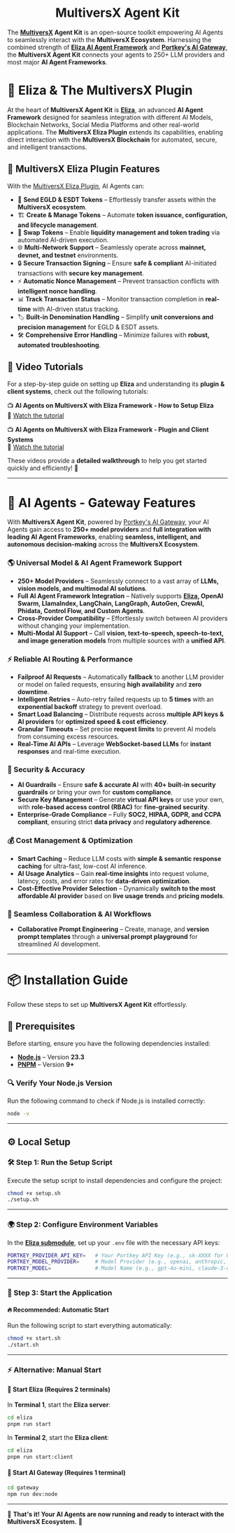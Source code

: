 <div align="center">

# MultiversX Agent Kit

</div>

The **[MultiversX](https://multiversx.com/) Agent Kit** is an open-source toolkit empowering AI Agents to seamlessly interact with the **MultiversX Ecosystem**. Harnessing the combined strength of **[Eliza AI Agent Framework](https://github.com/multiversx/eliza/tree/bed9388575e5a9fe93abe9457479c9c7e89acbf6)** and **[Portkey's AI Gateway](https://github.com/multiversx/gateway/tree/a10d0cacb6d4e6f8125bc3b4c44a83c0e19c2ad0)**, the **MultiversX Agent Kit** connects your agents to 250+ LLM providers and most major **AI Agent Frameworks**.

# 🤖 Eliza & The MultiversX Plugin  

At the heart of **MultiversX Agent Kit** is [**Eliza**](https://github.com/multiversx/eliza/tree/bed9388575e5a9fe93abe9457479c9c7e89acbf6), an advanced **AI Agent Framework** designed for seamless integration with different AI Models, Blockchain Networks, Social Media Platforms and other real-world applications. The **MultiversX Eliza Plugin** extends its capabilities, enabling direct interaction with the **MultiversX Blockchain** for automated, secure, and intelligent transactions.  

## 🔌 MultiversX Eliza Plugin Features  
With the [MultiversX Eliza Plugin](https://github.com/multiversx/eliza/tree/bed9388575e5a9fe93abe9457479c9c7e89acbf6/packages/plugin-multiversx), AI Agents can:  
- 💸 **Send EGLD & ESDT Tokens** – Effortlessly transfer assets within the **MultiversX ecosystem**.  
- 🏗 **Create & Manage Tokens** – Automate **token issuance, configuration, and lifecycle management**.  
- 🔄 **Swap Tokens** – Enable **liquidity management and token trading** via automated AI-driven execution.  
- 🌐 **Multi-Network Support** – Seamlessly operate across **mainnet, devnet, and testnet** environments.  
- 🔒 **Secure Transaction Signing** – Ensure **safe & compliant** AI-initiated transactions with **secure key management**.  
- ⚡ **Automatic Nonce Management** – Prevent transaction conflicts with **intelligent nonce handling**.  
- 📊 **Track Transaction Status** – Monitor transaction completion in **real-time** with AI-driven status tracking.  
- 🏷 **Built-in Denomination Handling** – Simplify **unit conversions and precision management** for EGLD & ESDT assets.  
- 🛠 **Comprehensive Error Handling** – Minimize failures with **robust, automated troubleshooting**.   

## 🎥 Video Tutorials  

For a step-by-step guide on setting up **Eliza** and understanding its **plugin & client systems**, check out the following tutorials:  

📺 **AI Agents on MultiversX with Eliza Framework - How to Setup Eliza**  
🔗 [Watch the tutorial](https://www.youtube.com/watch?v=vf-umucBhPI)  

📺 **AI Agents on MultiversX with Eliza Framework - Plugin and Client Systems**  
🔗 [Watch the tutorial](https://www.youtube.com/watch?v=G-GPnjD-kMU)  

These videos provide a **detailed walkthrough** to help you get started quickly and efficiently! 🚀  

---

# 🚀 AI Agents - Gateway Features  
With **MultiversX Agent Kit**, powered by [Portkey's AI Gateway](https://github.com/multiversx/gateway/tree/a10d0cacb6d4e6f8125bc3b4c44a83c0e19c2ad0), your AI Agents gain access to **250+ model providers** and **full integration with leading AI Agent Frameworks**, enabling **seamless, intelligent, and autonomous decision-making** across the **MultiversX Ecosystem**.  

### 🌎 Universal Model & AI Agent Framework Support  
- **250+ Model Providers** – Seamlessly connect to a vast array of **LLMs, vision models, and multimodal AI solutions**.  
- **Full AI Agent Framework Integration** – Natively supports **[Eliza](https://github.com/multiversx/eliza/tree/bed9388575e5a9fe93abe9457479c9c7e89acbf6), OpenAI Swarm, LlamaIndex, LangChain, LangGraph, AutoGen, CrewAI, Phidata, Control Flow, and Custom Agents**.  
- **Cross-Provider Compatibility** – Effortlessly switch between AI providers without changing your implementation.  
- **Multi-Modal AI Support** – Call **vision, text-to-speech, speech-to-text, and image generation models** from multiple sources with a **unified API**.  

### ⚡ Reliable AI Routing & Performance  
- **Failproof AI Requests** – Automatically **fallback** to another LLM provider or model on failed requests, ensuring **high availability** and **zero downtime**.  
- **Intelligent Retries** – Auto-retry failed requests up to **5 times** with an **exponential backoff** strategy to prevent overload.  
- **Smart Load Balancing** – Distribute requests across **multiple API keys & AI providers** for **optimized speed & cost efficiency**.  
- **Granular Timeouts** – Set precise **request limits** to prevent AI models from consuming excess resources.  
- **Real-Time AI APIs** – Leverage **WebSocket-based LLMs** for **instant responses** and real-time execution.  

### 🔐 Security & Accuracy  
- **AI Guardrails** – Ensure **safe & accurate AI** with **40+ built-in security guardrails** or bring your own for **custom compliance**.  
- **Secure Key Management** – Generate **virtual API keys** or use your own, with **role-based access control (RBAC)** for **fine-grained security**.  
- **Enterprise-Grade Compliance** – Fully **SOC2, HIPAA, GDPR, and CCPA compliant**, ensuring strict **data privacy** and **regulatory adherence**.  

### 💰 Cost Management & Optimization  
- **Smart Caching** – Reduce LLM costs with **simple & semantic response caching** for ultra-fast, low-cost AI inference.  
- **AI Usage Analytics** – Gain **real-time insights** into request volume, latency, costs, and error rates for **data-driven optimization**.  
- **Cost-Effective Provider Selection** – Dynamically **switch to the most affordable AI provider** based on **live usage trends** and **pricing models**.  

### 🤝 Seamless Collaboration & AI Workflows  
- **Collaborative Prompt Engineering** – Create, manage, and **version prompt templates** through a **universal prompt playground** for streamlined AI development.  

---

# 📦 Installation Guide  

Follow these steps to set up **MultiversX Agent Kit** effortlessly.  

## 🚀 Prerequisites  

Before starting, ensure you have the following dependencies installed:  

- **[Node.js](https://docs.npmjs.com/downloading-and-installing-node-js-and-npm)** – Version **23.3**  
- **[PNPM](https://pnpm.io/installation)** – Version **9+**  

### 🔍 Verify Your Node.js Version  
Run the following command to check if Node.js is installed correctly:  
```sh
node -v
```

---

## ⚙️ Local Setup  

### 🛠 Step 1: Run the Setup Script  
Execute the setup script to install dependencies and configure the project:  
```sh
chmod +x setup.sh
./setup.sh
```

---

### 🌍 Step 2: Configure Environment Variables  
In the **[Eliza submodule](https://github.com/multiversx/eliza/tree/bed9388575e5a9fe93abe9457479c9c7e89acbf6)**, set up your `.env` file with the necessary API keys:  

```sh
PORTKEY_PROVIDER_API_KEY=   # Your Portkey API Key (e.g., sk-XXXX for OpenAI)
PORTKEY_MODEL_PROVIDER=     # Model Provider (e.g., openai, anthropic, deepseek, etc.)
PORTKEY_MODEL=              # Model Name (e.g., gpt-4o-mini, claude-3-opus-20240229, deepseek-chat, etc.)
```

---

### 🚀 Step 3: Start the Application  

#### 🔥 Recommended: Automatic Start  
Run the following script to start everything automatically:  
```sh
chmod +x start.sh
./start.sh
```

---

### ⚡ Alternative: Manual Start  

#### 🧠 **Start Eliza** (Requires 2 terminals)  

In **Terminal 1**, start the **Eliza server**:  
```sh
cd eliza
pnpm run start
```

In **Terminal 2**, start the **Eliza client**:  
```sh
cd eliza
pnpm run start:client
```

#### 🌉 **Start AI Gateway** (Requires 1 terminal)  
```sh
cd gateway
npm run dev:node
```

---

🎉 **That's it! Your AI Agents are now running and ready to interact with the MultiversX Ecosystem.** 🚀  
